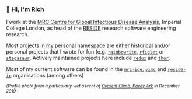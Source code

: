 ### :wave: Hi, I'm Rich

I work at the [MRC Centre for Global Infectious Disease Analysis](https://www.imperial.ac.uk/mrc-global-infectious-disease-analysis/), Imperial College London, as head of the [RESIDE](https://reside-ic.github.io) research software engineering research.

Most projects in my personal namespace are either historical and/or personal projects that I wrote for fun (e.g. [`rainbowrite`](https://github.com/richfitz/rainbowrite), [`rfiglet`](https://github.com/richfitz/rfiglet) or [`stegasaur`](https://github.com/richfitz/stegasaur). Actively maintained projects here include [`redux`](https://github.com/richfitz/redux) and [`thor`](https://github.com/richfitz/thor).

Most of my current software can be found in the [`mrc-ide`](https://github.com/mrc-ide/), [`vimc`](https://github.com/vimc) and [`reside-ic`](https://github.com/reside-ic) organisations (among others)

<small><i>
(Profile photo from a particularly wet ascent of [Cresent Climb, Pavey Ark](https://www.ukclimbing.com/logbook/crags/pavey_ark-342/crescent_climb-5965) in December 2019
</i></small>

<link rel="me" href="https://fosstodon.org/@richfitz"></link>
